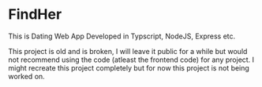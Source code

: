 # FindHer
This is Dating Web App Developed in Typscript, NodeJS, Express etc.

This project is old and is broken, I will leave it public for a while but would not recommend using the code (atleast the frontend code) for any project. I might recreate this project completely but for now this project is not being worked on.
